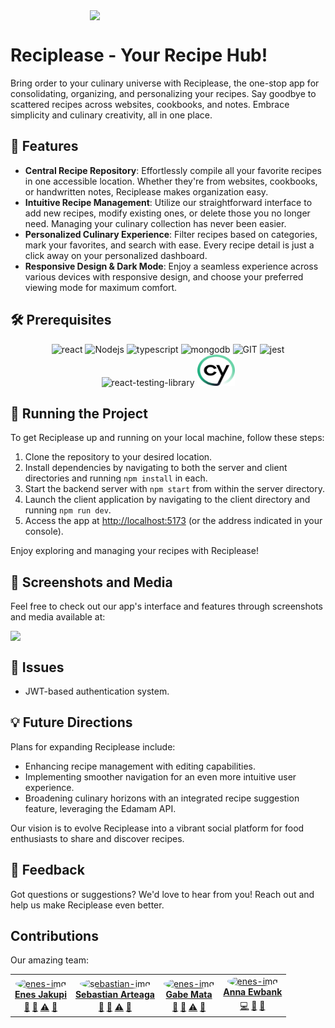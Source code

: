 <img src="./readme-assets/reciplease-logo.svg" width="250" style="display: block; margin: 0 auto;">

# Reciplease - Your Recipe Hub!

Bring order to your culinary universe with Reciplease, the one-stop app for consolidating, organizing, and personalizing your recipes. Say goodbye to scattered recipes across websites, cookbooks, and notes. Embrace simplicity and culinary creativity, all in one place.

## 🚀 Features

- **Central Recipe Repository**: Effortlessly compile all your favorite recipes in one accessible location. Whether they're from websites, cookbooks, or handwritten notes, Reciplease makes organization easy.
- **Intuitive Recipe Management**: Utilize our straightforward interface to add new recipes, modify existing ones, or delete those you no longer need. Managing your culinary collection has never been easier.
- **Personalized Culinary Experience**: Filter recipes based on categories, mark your favorites, and search with ease. Every recipe detail is just a click away on your personalized dashboard.
- **Responsive Design & Dark Mode**: Enjoy a seamless experience across various devices with responsive design, and choose your preferred viewing mode for maximum comfort.

## 🛠️ Prerequisites

<p align="center">
      <img src="https://www.vectorlogo.zone/logos/reactjs/reactjs-icon.svg" alt="react" width="55" height="55"/>
      <img src="https://www.vectorlogo.zone/logos/nodejs/nodejs-icon.svg" alt="Nodejs" width="55" height="55"/>
      <img src="https://www.vectorlogo.zone/logos/typescriptlang/typescriptlang-icon.svg" alt="typescript" width="60" height="50"/>
      <img src="https://www.vectorlogo.zone/logos/mongodb/mongodb-icon.svg" alt="mongodb" width="45" height="55"/>
      <img src="https://www.vectorlogo.zone/logos/git-scm/git-scm-icon.svg" alt="GIT" width="55" height="55"/>
      <img src="https://www.vectorlogo.zone/logos/jestjsio/jestjsio-icon.svg" alt="jest" width="60" height="50"/>
      <img src="https://testing-library.com/img/octopus-64x64.png" alt="react-testing-library" width="60" height="50"/>
      <img src="https://github.com/devicons/devicon/blob/master/icons/cypressio/cypressio-original.svg" alt="cypress" width="60" height="50"/>
</p>

## 🚦 Running the Project

To get Reciplease up and running on your local machine, follow these steps:

1. Clone the repository to your desired location.
2. Install dependencies by navigating to both the server and client directories and running `npm install` in each.
3. Start the backend server with `npm start` from within the server directory.
4. Launch the client application by navigating to the client directory and running `npm run dev`.
5. Access the app at [http://localhost:5173](http://localhost:5173) (or the address indicated in your console).

Enjoy exploring and managing your recipes with Reciplease!

## 📸 Screenshots and Media

Feel free to check out our app's interface and features through screenshots and media available at:

<img src="./readme-assets/Devices.png" width="750" style="display: block; margin: 0 auto;">

## 🐞 Issues
-  JWT-based authentication system.

## 💡 Future Directions

Plans for expanding Reciplease include:

- Enhancing recipe management with editing capabilities.
- Implementing smoother navigation for an even more intuitive user experience.
- Broadening culinary horizons with an integrated recipe suggestion feature, leveraging the Edamam API.

Our vision is to evolve Reciplease into a vibrant social platform for food enthusiasts to share and discover recipes.

## 📢 Feedback

Got questions or suggestions? We'd love to hear from you! Reach out and help us make Reciplease even better.

## Contributions

Our amazing team:

<table>
  <tr>
<td align="center" ><a href="https://github.com/ByteBlink"><img src="https://github.com/ByteBlink.png" style="border-radius:50%;" width="120px;" alt="enes-img"/><br /><sub><b><a href="https://www.linkedin.com/in/jakupienes/" title="linkedin">Enes Jakupi</a></b></sub></a><br /><a href="#review-jakupienes" title="Reviewed Pull Requests">👀</a> <a href="#maintain-jakupienes" title="Maintenance">🚧</a> <a href="#tests-jakupienes" title="Tests">⚠️</a> <a href="#user-testing-jakupienes" title="User Testing" >📓</a></td>
    <td align="center" ><a href="https://github.com/Arteaga0415"><img src="https://github.com/Arteaga0415.png" style="border-radius:50%;" width="120px;" alt="sebastian-img"/><br /><sub><b><a href="https://www.linkedin.com/in/sebastian-arteaga-ronga/" title="linkedin">Sebastian Arteaga</a></b></sub></a><br /><a href="https://github.com/rollokd/splitease/commits?author=Arteaga0415" <a href="#review-Arteaga0415" title="Reviewed Pull Requests">👀</a> <a href="#maintain-Arteaga0415" title="Maintenance">🚧</a> <a href="#tests-jakupienes" title="Tests">⚠️</a> <a href="#user-testing-jakupienes" title="User Testing" >📓</a></td></td>
     <td align="center" ><a href="https://github.com/freeflyaz"><img src="https://github.com/freeflyaz.png" style="border-radius:50%;" width="120px;" alt="enes-img"/><br /><sub><b><a href="https://www.linkedin.com/in/freeflyaz/" title="linkedin">Gabe Mata</a></b></sub></a><br /><a href="https://github.com/rollokd/splitease/commits?author=freeflyaz" <a href="#review-freeflyaz" title="Reviewed Pull Requests">👀</a> </a> <a href="#maintain-freeflyaz" title="Maintenance">🚧</a> <a href="#tests-jakupienes" title="Tests">⚠️</a> <a href="#user-testing-jakupienes" title="User Testing" >📓</a></td></td>
<td align="center" ><a href="https://github.com/annaewbank"><img src="https://github.com/annaewbank.png" style="border-radius:50%;" width="120px;" alt="enes-img"/><br /><sub><b><a href="https://www.linkedin.com/in/annaewbank/" title="linkedin">Anna Ewbank</a></b></sub></a><br /><a href="" title="Code">💻</a> <a href="#ideas-annaewbank" title="Ideas & Planning">🤔</a>  <a href="#design-annaewbank" title="Design">🎨</a></td>
  </tr>
</table>

